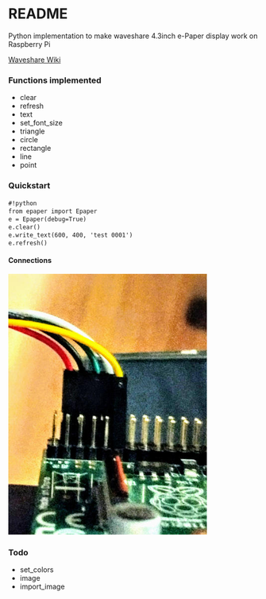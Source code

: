 # README #

Python implementation to make waveshare 4.3inch e-Paper display work on Raspberry Pi

[Waveshare Wiki](http://www.waveshare.com/wiki/4.3inch_e-Paper)

### Functions implemented ###
* clear
* refresh
* text
* set_font_size
* triangle
* circle
* rectangle
* line
* point

### Quickstart ###

```
#!python
from epaper import Epaper
e = Epaper(debug=True)
e.clear()
e.write_text(600, 400, 'test 0001')
e.refresh()
```

#### Connections ####
![raspberry connections](https://github.com/5in4/epaper-waveshare-python/blob/master/connections.jpg)


### Todo ###
* set_colors
* image
* import_image
